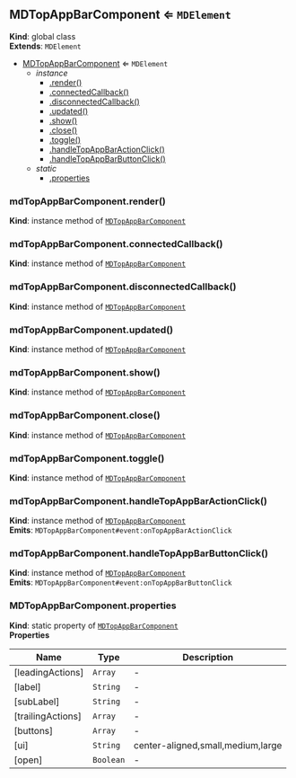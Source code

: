 <a name="MDTopAppBarComponent"></a>

## MDTopAppBarComponent ⇐ <code>MDElement</code>
**Kind**: global class  
**Extends**: <code>MDElement</code>  

* [MDTopAppBarComponent](#MDTopAppBarComponent) ⇐ <code>MDElement</code>
    * _instance_
        * [.render()](#MDTopAppBarComponent+render)
        * [.connectedCallback()](#MDTopAppBarComponent+connectedCallback)
        * [.disconnectedCallback()](#MDTopAppBarComponent+disconnectedCallback)
        * [.updated()](#MDTopAppBarComponent+updated)
        * [.show()](#MDTopAppBarComponent+show)
        * [.close()](#MDTopAppBarComponent+close)
        * [.toggle()](#MDTopAppBarComponent+toggle)
        * [.handleTopAppBarActionClick()](#MDTopAppBarComponent+handleTopAppBarActionClick)
        * [.handleTopAppBarButtonClick()](#MDTopAppBarComponent+handleTopAppBarButtonClick)
    * _static_
        * [.properties](#MDTopAppBarComponent.properties)

<a name="MDTopAppBarComponent+render"></a>

### mdTopAppBarComponent.render()
**Kind**: instance method of [<code>MDTopAppBarComponent</code>](#MDTopAppBarComponent)  
<a name="MDTopAppBarComponent+connectedCallback"></a>

### mdTopAppBarComponent.connectedCallback()
**Kind**: instance method of [<code>MDTopAppBarComponent</code>](#MDTopAppBarComponent)  
<a name="MDTopAppBarComponent+disconnectedCallback"></a>

### mdTopAppBarComponent.disconnectedCallback()
**Kind**: instance method of [<code>MDTopAppBarComponent</code>](#MDTopAppBarComponent)  
<a name="MDTopAppBarComponent+updated"></a>

### mdTopAppBarComponent.updated()
**Kind**: instance method of [<code>MDTopAppBarComponent</code>](#MDTopAppBarComponent)  
<a name="MDTopAppBarComponent+show"></a>

### mdTopAppBarComponent.show()
**Kind**: instance method of [<code>MDTopAppBarComponent</code>](#MDTopAppBarComponent)  
<a name="MDTopAppBarComponent+close"></a>

### mdTopAppBarComponent.close()
**Kind**: instance method of [<code>MDTopAppBarComponent</code>](#MDTopAppBarComponent)  
<a name="MDTopAppBarComponent+toggle"></a>

### mdTopAppBarComponent.toggle()
**Kind**: instance method of [<code>MDTopAppBarComponent</code>](#MDTopAppBarComponent)  
<a name="MDTopAppBarComponent+handleTopAppBarActionClick"></a>

### mdTopAppBarComponent.handleTopAppBarActionClick()
**Kind**: instance method of [<code>MDTopAppBarComponent</code>](#MDTopAppBarComponent)  
**Emits**: <code>MDTopAppBarComponent#event:onTopAppBarActionClick</code>  
<a name="MDTopAppBarComponent+handleTopAppBarButtonClick"></a>

### mdTopAppBarComponent.handleTopAppBarButtonClick()
**Kind**: instance method of [<code>MDTopAppBarComponent</code>](#MDTopAppBarComponent)  
**Emits**: <code>MDTopAppBarComponent#event:onTopAppBarButtonClick</code>  
<a name="MDTopAppBarComponent.properties"></a>

### MDTopAppBarComponent.properties
**Kind**: static property of [<code>MDTopAppBarComponent</code>](#MDTopAppBarComponent)  
**Properties**

| Name | Type | Description |
| --- | --- | --- |
| [leadingActions] | <code>Array</code> | - |
| [label] | <code>String</code> | - |
| [subLabel] | <code>String</code> | - |
| [trailingActions] | <code>Array</code> | - |
| [buttons] | <code>Array</code> | - |
| [ui] | <code>String</code> | center-aligned,small,medium,large |
| [open] | <code>Boolean</code> | - |

